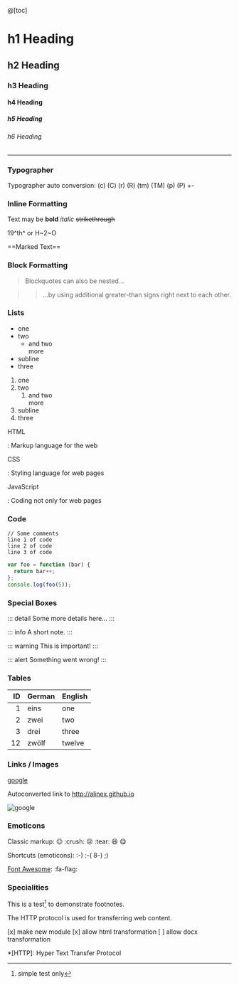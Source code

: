 @[toc]


h1 Heading
================================================================================


h2 Heading
--------------------------------------------------------------------------------

### h3 Heading

#### h4 Heading

##### h5 Heading

###### h6 Heading

---

### Typographer

Typographer auto conversion: (c) (C) (r) (R) (tm) (TM) (p) (P) +-

### Inline Formatting

Text may be __bold__ _italic_ ~~strikethrough~~

19^th^ or H~2~O

==Marked Text==

### Block Formatting

> Blockquotes can also be nested...

> > ...by using additional greater-than signs right next to each other.

### Lists

- one
- two
  - and two\
    more
- subline
- three

1. one
2. two
   1. and two\
      more
2. subline
3. three

HTML

: Markup language for the web

CSS

: Styling language for web pages

JavaScript

: Coding not only for web pages

### Code

    // Some comments
    line 1 of code
    line 2 of code
    line 3 of code

``` js
var foo = function (bar) {
  return bar++;
};
console.log(foo(5));
```

### Special Boxes

::: detail
Some more details here...
:::

::: info
A short note.
:::

::: warning
This is important!
:::

::: alert
Something went wrong!
:::

### Tables

| ID | German | English |
| --:|:------ |:------- |
|  1 | eins   | one     |
|  2 | zwei   | two     |
|  3 | drei   | three   |
| 12 | zwölf  | twelve  |

### Links / Images

[google](http://google.com)

Autoconverted link to http://alinex.github.io

![google](https://www.google.de/images/branding/googlelogo/2x/googlelogo_color_272x92dp.png)

### Emoticons

Classic markup: :wink: :crush: :cry: :tear: :laughing: :yum:

Shortcuts (emoticons): :-) :-( 8-) ;)

[Font Awesome](https://fortawesome.github.io/Font-Awesome/): :fa-flag:

### Specialities

This is a test[^1] to demonstrate footnotes.

The HTTP protocol is used for transferring web content.

[x] make new module
[x] allow html transformation
[ ] allow docx transformation

*[HTTP]: Hyper Text Transfer Protocol

[^1]: simple test only